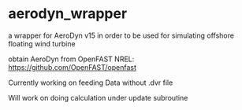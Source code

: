 # aerodyn_wrapper
a wrapper for AeroDyn v15 in order to be used for simulating offshore floating wind turbine

obtain AeroDyn from OpenFAST NREL: https://github.com/OpenFAST/openfast

Currently working on feeding Data without .dvr file

Will work on doing calculation under update subroutine
